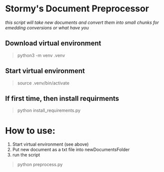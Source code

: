 # Stormy's Document Preprocessor  

*this script will take new documents and convert them into small chunks for emedding conversions or what have you*

## Download virtual environment   
> python3 -m venv .venv  

## Start virtual environment   
> source .venv/bin/activate  

## If first time, then install requirments
> python install_requirements.py  


# How to use:  
1) Start virtual environment (see above)
2) Put new document as a txt file into newDocumentsFolder
3) run the script  
> python preprocess.py